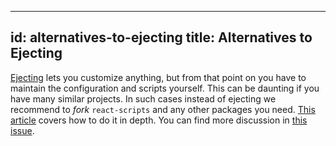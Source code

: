  ---
id: alternatives-to-ejecting
title: Alternatives to Ejecting
---

[Ejecting](available-scripts.md#npm-run-eject) lets you customize anything, but from that point on you have to maintain the configuration and scripts yourself. This can be daunting if you have many similar projects. In such cases instead of ejecting we recommend to _fork_ `react-scripts` and any other packages you need. [This article](https://auth0.com/blog/how-to-configure-create-react-app/) covers how to do it in depth. You can find more discussion in [this issue](https://github.com/facebook/create-react-app/issues/682).
